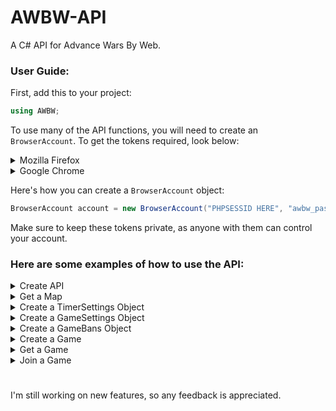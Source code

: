 # AWBW-API
A C# API for Advance Wars By Web.

### User Guide:

First, add this to your project:
```C#
using AWBW;
```

To use many of the API functions, you will need to create an `BrowserAccount`.
To get the tokens required, look below:

<details>
  <summary>Mozilla Firefox</summary>
  
  1. Open [Advance Wars By Web](https://awbw.amarriner.com/).
  2. Log in to your account.
  3. Press F12.
  4. Open the Storage tab.
</details>
<details>
  <summary>Google Chrome</summary>
  
  1. Open [Advance Wars By Web](https://awbw.amarriner.com/).
  2. Log in to your account.
  3. Press F12.
  4. Open the Application tab.
  5. Expand the Cookies button under the Storage header.
  6. Click on the 'https://awbw.amarriner.com' button.
</details>

Here's how you can create a `BrowserAccount` object:
```C#
BrowserAccount account = new BrowserAccount("PHPSESSID HERE", "awbw_password HERE");
```
Make sure to keep these tokens private, as anyone with them can control your account.

### Here are some examples of how to use the API:
<details>
  <summary>Create API</summary>
  
```C#
AWBWApi api = new AWBWApi();
```  
</details>

<details>
  <summary>Get a Map</summary>
  
```C#
// Get map with ID '12345'
Map map = await api.GetMap(12345);
```  
</details>

<details>
  <summary>Create a TimerSettings Object</summary>
  
```C#
TimerSettings timer = new TimerSettings()
{
  initialTime = 2,
  initialTimeUnit = TimeUnit.Hours,
  increment = 30,
  incrementUnit = TimeUnit.Minutes,
  maxTurnTime = 1,
  maxTurnTimeUnit = TimeUnit.Days
};
```  
</details>

<details>
  <summary>Create a GameSettings Object</summary>
  
```C#
GameSettings settings = new GameSettings()
{
  timerSettings = timer,
  daysLimit = 20,
  weather = Weather.Clear,
  fog = true
};
```  
</details>

<details>
  <summary>Create a GameBans Object</summary>
  
```C#
GameBans bans = new GameBans()
{
  bannedCOs = TierList.Fog[4],
  bannedUnits = new Unit[] { Unit.BlackBomb, Unit.Stealth },
  labUnits = new Unit[] { Unit.Neotank }
};
```  
</details>

<details>
  <summary>Create a Game</summary>
  
```C#
// Create a public game with the name 'Game Name' and description 'This is the description of the game.'
Game game = await api.CreateGame(account, "Game Name", map, "This is the description of the game.", settings, bans);
```  
</details>


<details>
  <summary>Get a Game</summary>
  
```C#
// Get game with ID '456789'
Game game = await api.GetGame(account, 456789);
```  
</details>


<details>
  <summary>Join a Game</summary>
  
```C#
// Join a public game as Blue Moon with CO Colin.
await api.JoinGame(account, game, Country.BlueMoon, CO.Colin);
```  
</details>

#
I'm still working on new features, so any feedback is appreciated.

